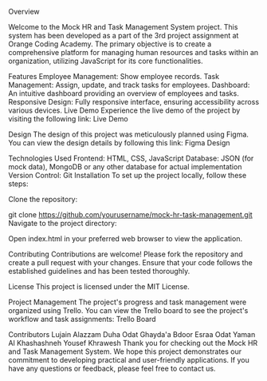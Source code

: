 Overview

Welcome to the Mock HR and Task Management System project. This system has been developed as a part of the 3rd project assignment at Orange Coding Academy. The primary objective is to create a comprehensive platform for managing human resources and tasks within an organization, utilizing JavaScript for its core functionalities.

Features
Employee Management: Show employee records.
Task Management: Assign, update, and track tasks for employees.
Dashboard: An intuitive dashboard providing an overview of employees and tasks.
Responsive Design: Fully responsive interface, ensuring accessibility across various devices.
Live Demo
Experience the live demo of the project by visiting the following link:
Live Demo

Design
The design of this project was meticulously planned using Figma. You can view the design details by following this link:
Figma Design

Technologies Used
Frontend: HTML, CSS, JavaScript
Database: JSON (for mock data), MongoDB or any other database for actual implementation
Version Control: Git
Installation
To set up the project locally, follow these steps:

Clone the repository:

git clone https://github.com/yourusername/mock-hr-task-management.git
Navigate to the project directory:

Open index.html in your preferred web browser to view the application.

Contributing
Contributions are welcome! Please fork the repository and create a pull request with your changes. Ensure that your code follows the established guidelines and has been tested thoroughly.

License
This project is licensed under the MIT License.

Project Management
The project's progress and task management were organized using Trello. You can view the Trello board to see the project's workflow and task assignments:
Trello Board

Contributors
Lujain Alazzam
Duha Odat
Ghayda'a Bdoor
Esraa Odat
Yaman Al Khashashneh
Yousef Khrawesh
Thank you for checking out the Mock HR and Task Management System. We hope this project demonstrates our commitment to developing practical and user-friendly applications. If you have any questions or feedback, please feel free to contact us.
